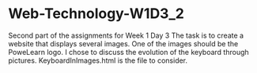 # Web-Technology-W1D3_2
Second part of the assignments for Week 1 Day 3
The task is to create a website that displays several images. One of the images should be the PoweLearn logo.
I chose to discuss the evolution of the keyboard through pictures. 
KeyboardInImages.html is the file to consider. 

